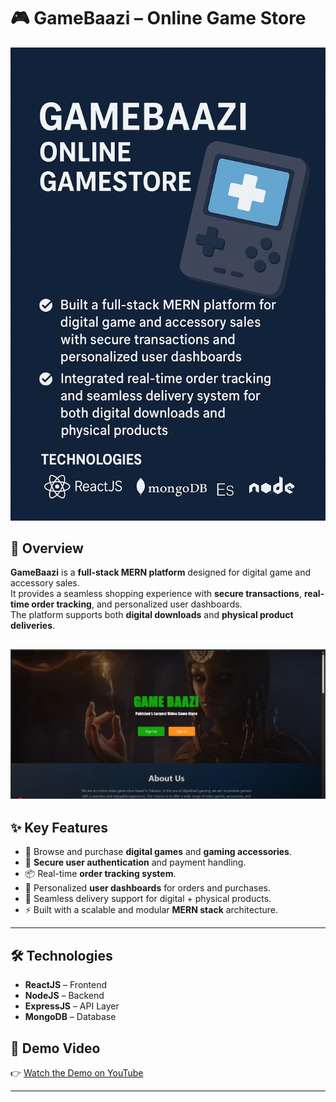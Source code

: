 # 🎮 GameBaazi – Online Game Store  

![GameBaazi](./gb.png)

## 📌 Overview  
**GameBaazi** is a **full-stack MERN platform** designed for digital game and accessory sales.  
It provides a seamless shopping experience with **secure transactions**, **real-time order tracking**, and personalized user dashboards.  
The platform supports both **digital downloads** and **physical product deliveries**.  

![GameBaazi LandingPage](./gb2.png)
---

## ✨ Key Features  
- 🛒 Browse and purchase **digital games** and **gaming accessories**.  
- 🔐 **Secure user authentication** and payment handling.  
- 📦 Real-time **order tracking system**.  
- 👤 Personalized **user dashboards** for orders and purchases.  
- 🚚 Seamless delivery support for digital + physical products.  
- ⚡ Built with a scalable and modular **MERN stack** architecture.  

---

## 🛠️ Technologies  
- **ReactJS** – Frontend  
- **NodeJS** – Backend  
- **ExpressJS** – API Layer  
- **MongoDB** – Database  

## 🎥 Demo Video  
👉 [Watch the Demo on YouTube](https://youtu.be/E0Rqdcfw2MQ?si=2jFcWik4z-neIVgk)  

---
